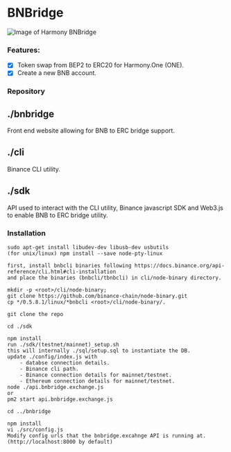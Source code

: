 # BNBridge

![Image of Harmony BNBridge](https://lh3.googleusercontent.com/Sga-OYWgE4f-Gqsu_qOp9ROswSh2IhZnfI0xWsW6dV9YbJZ87sCQbga3OnAPfcCJY_ulPTnLW5BNA54UhT0p5ez-9aVawyI6lzIYNNgOhWCDbvyuKXAqp7hLCeQ8BJFx9YICqJA61_RPEiR4n1DIk5V4qUHcmCeQdyoWuL74X0iOKBXeluvAsY973oF4v5eyrqcq2cOgMtlaykDMemhFPwYMBAMOJE8BChJOkiPZ2yOLV-gn1DCJu6-bbX61jL6Vopc0UJVc_cR3-DMdPKfqsdWi5wKh2Pd-QTNbP-FpV_JZR00jbJ7Vt-wBrF_M4AfzXmhBktZzK6J89vRV19-kbHHzJfCOtdAME3UckagvwiV1sFOWwMZIGu2VKaeDrU1c81hVjldYy9gf3Iog_EwsYhbaZ9JnXEYBHepiL7FkI0fBHyfBmcVz1BKiffiKqrEBtNvpGHgfDT2s3pySo77_yVcP6TUaBpzy9pCtV3aPRjMKVzFcwtMWlUv24LFBE-sOp-DzRJVpSb2pe_iIsvVl_o0SNAHgzJ1Trtt6q63atYjSxwLTig4NOOiKLjye3SN1tUzdBmquSTRhvQyRgyG5cEqWPSMdP5aBQSJ1YfGucZkI7ixuTH0ZlyxifBkLSqoGsUwnTbbL3AL46DQX8qt91o9QWZ-wO40w7MOv_7BQIn8NJB-mIvkI=w914-h448-no)

### Features:
- [x] Token swap from BEP2 to ERC20 for Harmony.One (ONE).
- [x] Create a new BNB account.

### Repository
## ./bnbridge
Front end website allowing for BNB to ERC bridge support.

## ./cli
Binance CLI utility.

## ./sdk
API used to interact with the CLI utility, Binance javascript SDK and Web3.js to enable BNB to ERC bridge utility.

### Installation
    sudo apt-get install libudev-dev libusb-dev usbutils
    (for unix/linux) npm install --save node-pty-linux

    first, install bnbcli binaries following https://docs.binance.org/api-reference/cli.html#cli-installation
    and place the binaries (bnbcli/tbnbcli) in cli/node-binary directory.

    mkdir -p <root>/cli/node-binary;
    git clone https://github.com/binance-chain/node-binary.git
    cp */0.5.8.1/linux/*bnbcli <root>/cli/node-binary/.

    git clone the repo

    cd ./sdk

    npm install
    run ./sdk/(testnet/mainnet)_setup.sh
    this will internally ./sql/setup.sql to instantiate the DB.
    update ./config/index.js with
        - databse connection details.
        - Binance cli path.
        - Binance connection details for mainnet/testnet.
        - Ethereum connection details for mainnet/testnet.
    node ./api.bnbridge.exchange.js
    or
    pm2 start api.bnbridge.exchange.js

    cd ../bnbridge

    npm install
    vi ./src/config.js
    Modify config urls that the bnbridge.excahnge API is running at. (http://localhost:8000 by default)
